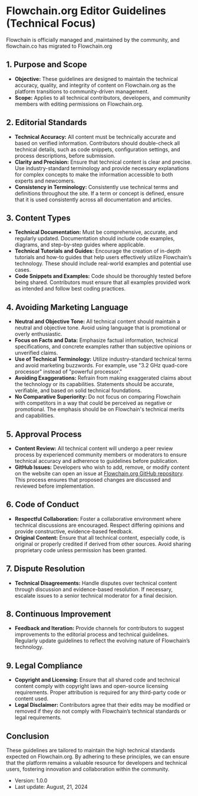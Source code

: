 # Flowchain.org Editor Guidelines (Technical Focus)

Flowchain is officially managed and ,maintained by the community, and flowchain.co has migrated to Flowchain.org

## 1. Purpose and Scope
- **Objective:** These guidelines are designed to maintain the technical accuracy, quality, and integrity of content on Flowchain.org as the platform transitions to community-driven management.
- **Scope:** Applies to all technical contributors, developers, and community members with editing permissions on Flowchain.org.

## 2. Editorial Standards
- **Technical Accuracy:** All content must be technically accurate and based on verified information. Contributors should double-check all technical details, such as code snippets, configuration settings, and process descriptions, before submission.
- **Clarity and Precision:** Ensure that technical content is clear and precise. Use industry-standard terminology and provide necessary explanations for complex concepts to make the information accessible to both experts and newcomers.
- **Consistency in Terminology:** Consistently use technical terms and definitions throughout the site. If a term or concept is defined, ensure that it is used consistently across all documentation and articles.

## 3. Content Types
- **Technical Documentation:** Must be comprehensive, accurate, and regularly updated. Documentation should include code examples, diagrams, and step-by-step guides where applicable.
- **Technical Tutorials and Guides:** Encourage the creation of in-depth tutorials and how-to guides that help users effectively utilize Flowchain’s technology. These should include real-world examples and potential use cases.
- **Code Snippets and Examples:** Code should be thoroughly tested before being shared. Contributors must ensure that all examples provided work as intended and follow best coding practices.

## 4. Avoiding Marketing Language
- **Neutral and Objective Tone:** All technical content should maintain a neutral and objective tone. Avoid using language that is promotional or overly enthusiastic.
- **Focus on Facts and Data:** Emphasize factual information, technical specifications, and concrete examples rather than subjective opinions or unverified claims.
- **Use of Technical Terminology:** Utilize industry-standard technical terms and avoid marketing buzzwords. For example, use "3.2 GHz quad-core processor" instead of "powerful processor."
- **Avoiding Exaggerations:** Refrain from making exaggerated claims about the technology or its capabilities. Statements should be accurate, verifiable, and based on solid technical foundations.
- **No Comparative Superiority:** Do not focus on comparing Flowchain with competitors in a way that could be perceived as negative or promotional. The emphasis should be on Flowchain's technical merits and capabilities.

## 5. Approval Process
- **Content Review:** All technical content will undergo a peer review process by experienced community members or moderators to ensure technical accuracy and adherence to guidelines before publication.
- **GitHub Issues:** Developers who wish to add, remove, or modify content on the website can open an issue at [Flowchain.org GitHub repository](https://github.com/flowchain/flowchain.org). This process ensures that proposed changes are discussed and reviewed before implementation.

## 6. Code of Conduct
- **Respectful Collaboration:** Foster a collaborative environment where technical discussions are encouraged. Respect differing opinions and provide constructive, evidence-based feedback.
- **Original Content:** Ensure that all technical content, especially code, is original or properly credited if derived from other sources. Avoid sharing proprietary code unless permission has been granted.

## 7. Dispute Resolution
- **Technical Disagreements:** Handle disputes over technical content through discussion and evidence-based resolution. If necessary, escalate issues to a senior technical moderator for a final decision.

## 8. Continuous Improvement
- **Feedback and Iteration:** Provide channels for contributors to suggest improvements to the editorial process and technical guidelines. Regularly update guidelines to reflect the evolving nature of Flowchain’s technology.

## 9. Legal Compliance
- **Copyright and Licensing:** Ensure that all shared code and technical content comply with copyright laws and open-source licensing requirements. Proper attribution is required for any third-party code or content used.
- **Legal Disclaimer:** Contributors agree that their edits may be modified or removed if they do not comply with Flowchain’s technical standards or legal requirements.

## Conclusion
These guidelines are tailored to maintain the high technical standards expected on Flowchain.org. By adhering to these principles, we can ensure that the platform remains a valuable resource for developers and technical users, fostering innovation and collaboration within the community.

- Version: 1.0.0
- Last update: August, 21, 2024
